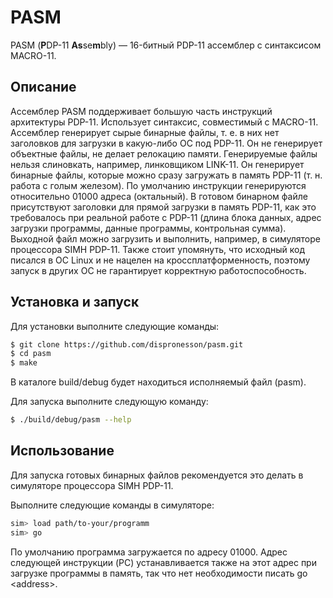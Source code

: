# PASM

PASM (**P**DP-11 **As**se**m**bly) — 16-битный PDP-11 ассемблер с синтаксисом MACRO-11.

## Описание

Ассемблер PASM поддерживает большую часть инструкций архитектуры PDP-11. Использует синтаксис, совместимый с MACRO-11.
Ассемблер генерирует сырые бинарные файлы, т. е. в них нет заголовков для загрузки в какую-либо ОС под PDP-11. Он не генерирует объектные файлы, не делает релокацию памяти. Генерируемые файлы нельзя слиновкать, например, линковщиком LINK-11.
Он генерирует бинарные файлы, которые можно сразу загружать в память PDP-11 (т. н. работа с голым железом). По умолчанию инструкции генерируются относительно 01000 адреса (октальный). 
В готовом бинарном файле присутствуют заголовки для прямой загрузки в память PDP-11, как это требовалось при реальной работе с PDP-11 (длина блока данных, адрес загрузки программы, данные программы, контрольная сумма).
Выходной файл можно загрузить и выполнить, например, в симуляторе процессора SIMH PDP-11. Также стоит упомянуть, что исходный код писался в ОС Linux и не нацелен на кроссплатформенность, поэтому запуск в других ОС не гарантирует корректную работоспособность.

## Установка и запуск

Для установки выполните следующие команды:

```bash
$ git clone https://github.com/dispronesson/pasm.git
$ cd pasm
$ make
```

В каталоге build/debug будет находиться исполняемый файл (pasm).

Для запуска выполните следующую команду:

```bash
$ ./build/debug/pasm --help
```

## Использование

Для запуска готовых бинарных файлов рекомендуется это делать в симуляторе процессора SIMH PDP-11.  

Выполните следующие команды в симуляторе:

```bash
sim> load path/to-your/programm
sim> go
```

По умолчанию программа загружается по адресу 01000. Адрес следующей инструкции (PC) устанавливается также на этот адрес при загрузке программы в память, так что нет необходимости писать go &lt;address&gt;.

